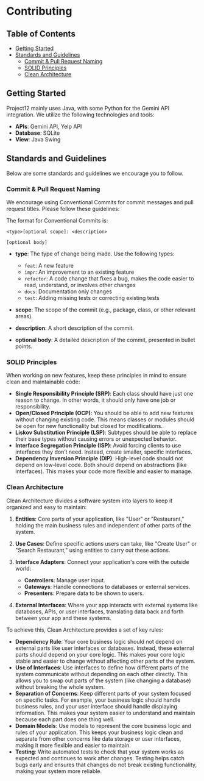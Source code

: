 # Contributing

## Table of Contents
- [Getting Started](#getting-started)
- [Standards and Guidelines](#standards-and-guidelines)
    - [Commit & Pull Request Naming](#commit--pull-request-naming)
    - [SOLID Principles](#solid-principles)
    - [Clean Architecture](#clean-architecture)

## Getting Started

Project12 mainly uses Java, with some Python for the Gemini API integration. We utilize the following technologies and tools:

- **APIs**: Gemini API, Yelp API
- **Database**: SQLite
- **View**: Java Swing

## Standards and Guidelines

Below are some standards and guidelines we encourage you to follow.

### Commit & Pull Request Naming

We encourage using Conventional Commits for commit messages and pull request titles. Please follow these guidelines:

The format for Conventional Commits is:

```plaintext
<type>[optional scope]: <description>

[optional body]
```

- **type**: The type of change being made. Use the following types:

    - `feat`: A new feature
    - `impr`: An improvement to an existing feature
    - `refactor`: A code change that fixes a bug, makes the code easier to read, understand, or involves other changes
    - `docs`: Documentation only changes
    - `test`: Adding missing tests or correcting existing tests

- **scope**: The scope of the commit (e.g., package, class, or other relevant areas).
- **description**: A short description of the commit.
- **optional body**: A detailed description of the commit, presented in bullet points.

### SOLID Principles

When working on new features, keep these principles in mind to ensure clean and maintainable code:

- **Single Responsibility Principle (SRP)**: Each class should have just one reason to change. In other words, it should only have one job or responsibility.
- **Open/Closed Principle (OCP)**: You should be able to add new features without changing existing code. This means classes or modules should be open for new functionality but closed for modifications.
- **Liskov Substitution Principle (LSP)**: Subtypes should be able to replace their base types without causing errors or unexpected behavior.
- **Interface Segregation Principle (ISP)**: Avoid forcing clients to use interfaces they don’t need. Instead, create smaller, specific interfaces.
- **Dependency Inversion Principle (DIP)**: High-level code should not depend on low-level code. Both should depend on abstractions (like interfaces). This makes your code more flexible and easier to manage.

### Clean Architecture

Clean Architecture divides a software system into layers to keep it organized and easy to maintain:

1. **Entities**: Core parts of your application, like "User" or "Restaurant," holding the main business rules and independent of other parts of the system.
2. **Use Cases**: Define specific actions users can take, like "Create User" or "Search Restaurant," using entities to carry out these actions.
3. **Interface Adapters**: Connect your application's core with the outside world:
    
    - **Controllers**: Manage user input.
    - **Gateways**: Handle connections to databases or external services.
    - **Presenters**: Prepare data to be shown to users.
   
4. **External Interfaces**: Where your app interacts with external systems like databases, APIs, or user interfaces, translating data back and forth between your app and these systems.

To achieve this, Clean Architecture provides a set of key rules:

- **Dependency Rule**: Your core business logic should not depend on external parts like user interfaces or databases. Instead, these external parts should depend on your core logic. This makes your core logic stable and easier to change without affecting other parts of the system.
- **Use of Interfaces**: Use interfaces to define how different parts of the system communicate without depending on each other directly. This allows you to swap out parts of the system (like changing a database) without breaking the whole system.
- **Separation of Concerns**: Keep different parts of your system focused on specific tasks. For example, your business logic should handle business rules, and your user interface should handle displaying information. This makes your system easier to understand and maintain because each part does one thing well.
- **Domain Models**: Use models to represent the core business logic and rules of your application. This keeps your business logic clean and separate from other concerns like data storage or user interfaces, making it more flexible and easier to maintain.
- **Testing**: Write automated tests to check that your system works as expected and continues to work after changes. Testing helps catch bugs early and ensures that changes do not break existing functionality, making your system more reliable.